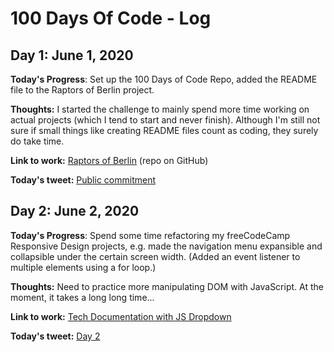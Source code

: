 # 100 Days Of Code - Log

## Day 1: June 1, 2020

**Today's Progress**: Set up the 100 Days of Code Repo, added the README file to the Raptors of Berlin project.

**Thoughts:** I started the challenge to mainly spend more time working on actual projects (which I tend to start and never finish). Although I'm still not sure if small things like creating README files count as coding, they surely do take time.

**Link to work:** [Raptors of Berlin](https://github.com/olhanotolga/raptors_of_berlin) (repo on GitHub)

**Today's tweet:** [Public commitment](https://twitter.com/Ajnochka/status/1267488609873145864)

## Day 2: June 2, 2020

**Today's Progress**: Spend some time refactoring my freeCodeCamp Responsive Design projects, e.g. made the navigation menu expansible and collapsible under the certain screen width. (Added an event listener to multiple elements using a for loop.)

**Thoughts:** Need to practice more manipulating DOM with JavaScript. At the moment, it takes a long long time...

**Link to work:** [Tech Documentation with JS Dropdown](https://codepen.io/olhanotolga/full/WNrNbZz)

**Today's tweet:** [Day 2](https://twitter.com/Ajnochka/status/1267905366895067143)
